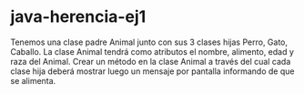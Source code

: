 # java-herencia-ej1

Tenemos una clase padre Animal junto con sus 3 clases hijas Perro, Gato, Caballo.
La clase Animal tendrá como atributos el nombre, alimento, edad y raza del
Animal.
Crear un método en la clase Animal a través del cual cada clase hija deberá
mostrar luego un mensaje por pantalla informando de que se alimenta.
